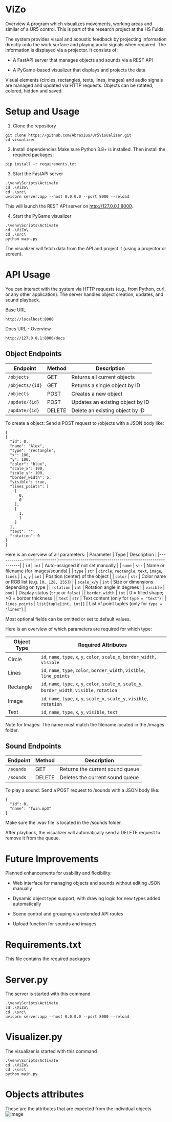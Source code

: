 # ViZo
Overview
A program which visualizes movements, working areas and similar of a UR5 control. This is part of the research project at the HS Fulda.

The system provides visual and acoustic feedback by projecting information directly onto the work surface and playing audio signals when required. The information is displayed via a projector. It consists of:

- A FastAPI server that manages objects and sounds via a REST API

- A PyGame-based visualizer that displays and projects the data

Visual elements (circles, rectangles, texts, lines, images) and audio signals are managed and updated via HTTP requests. Objects can be rotated, colored, hidden and saved.

# Setup and Usage
1. Clone the repository
```
git clone https://github.com/Abraxius/Ur5Visualizer.git
cd visualizer
```
2. Install dependencies
Make sure Python 3.8+ is installed. Then install the required packages:

```
pip install -r requirements.txt
```
3. Start the FastAPI server
```
.\venv\Scripts\Activate
cd .\ViZo\
cd .\src\
uvicorn server:app --host 0.0.0.0 --port 8000 --reload
```
This will launch the REST API server on http://127.0.0.1:8000.

4. Start the PyGame visualizer
```
.\venv\Scripts\Activate
cd .\ViZo\
cd .\src\
python main.py
```
The visualizer will fetch data from the API and project it (using a projector or screen).

# API Usage
You can interact with the system via HTTP requests (e.g., from Python, curl, or any other application). The server handles object creation, updates, and sound playback.

Base URL
```
http://localhost:8000
```

Docs URL - Overview
```
http://127.0.0.1:8000/docs
```

## Object Endpoints

| Endpoint           | Method | Description                           |
|--------------------|---------|----------------------------------------|
| `/objects`         | GET     | Returns all current objects |
| `/objects/{id}`    | GET     | Returns a single object by ID       |
| `/objects`         | POST    | Creates a new object              |
| `/update/{id}`     | POST    | Updates an existing object by ID                |
| `/update/{id}`     | DELETE    | Delete an existing object by ID              |

To create a object:
Send a POST request to /objects with a JSON body like:
```
{
{
  "id": 0,
  "name": "Alex",
  "type": "rectangle",
  "x": 100,
  "y": 100,
  "color": "blue",
  "scale_x": 100,
  "scale_y": 100,
  "border_width": 5,
  "visible": true,
  "lines_points": [
    [
      0,
      0
    ],
    [
      1,
      1
    ]
  ],
  "text": "",
  "rotation": 0
}
}
```

Here is an overview of all parameters:
| Parameter       | Type     | Description                                               |
|-----------------|----------|-----------------------------------------------------------|
| `id`            | `int`    | Auto-assigned if not set manually                         |
| `name`          | `str`    | Name or filename (for images/sounds)                      |
| `type`          | `str`    | `circle`, `rectangle`, `text`, `image`, `lines`           |
| `x`, `y`        | `int`    | Position (center) of the object                           |
| `color`         | `str`    | Color name or RGB list (e.g. `[0, 128, 255]`)    |
| `scale_x/y`     | `int`    | Size or dimensions depending on type                      |
| `rotation`      | `int`    | Rotation angle in degrees                                 |
| `visible`       | `bool`   | Display status (`true` or `false`)                        |
| `border_width`  | `int`    | 0 = filled shape; >0 = border thickness                   |
| `text`          | `str`    | Text content (only for `type = "text"`)                   |
| `lines_points`  | `list[tuple[int, int]]` | List of point tuples (only for `type = "lines"`) |

Most optional fields can be omitted or set to default values.

Here is an overview of which parameters are required for which type:

| Object Type | Required Attributes                                                                 |
|-------------|--------------------------------------------------------------------------------------|
| Circle      | `id`, `name`, `type`, `x`, `y`, `color`, `scale_x`, `border_width`, `visible`       |
| Lines       | `id`, `name`, `type`, `color`, `border_width`, `visible`, `line_points`             |
| Rectangle   | `id`, `name`, `type`, `x`, `y`, `color`, `scale_x`, `scale_y`, `border_width`, `visible`, `rotation` |
| Image       | `id`, `name`, `type`, `x`, `y`, `scale_x`, `scale_y`, `visible`, `rotation`         |
| Text        | `id`, `name`, `type`, `x`, `y`, `visible`, `text`                                   |

Note for Images: The name must match the filename located in the /images folder.

## Sound Endpoints

| Endpoint     | Method | Description                          |
|--------------|--------|--------------------------------------|
| `/sounds`    | GET    | Returns the current sound queue      |
| `/sounds`    | DELETE | Deletes the current sound queue      |

To play a sound:
Send a POST request to /sounds with a JSON body like:
```
{
  "id": 0,
  "name": "Twin.mp3"
}
```
Make sure the .wav file is located in the /sounds folder.

After playback, the visualizer will automatically send a DELETE request to remove it from the queue.

# Future Improvements
Planned enhancements for usability and flexibility:

- Web interface for managing objects and sounds without editing JSON manually

- Dynamic object type support, with drawing logic for new types added automatically

- Scene control and grouping via extended API routes

- Upload function for sounds and images


# Requirements.txt

This file contains the required packages

# Server.py

The server is started with this command
```
.\venv\Scripts\Activate
cd .\ViZo\
cd .\src\
uvicorn server:app --host 0.0.0.0 --port 8000 --reload
```


# Visualizer.py

The visualizer is started with this command
```
.\venv\Scripts\Activate
cd .\ViZo\
cd .\src\
python main.py
```

# Objects attributes

These are the attributes that are expected from the individual objects
![image](https://github.com/user-attachments/assets/810bb1c2-77ce-4c1d-be99-5c454924a7b8)
